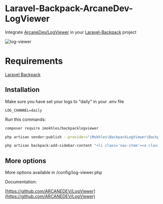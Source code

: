 # Laravel-Backpack-ArcaneDev-LogViewer

Integrate [ArcaneDev/LogViewer](https://github.com/ARCANEDEV/LogViewer) in your [Laravel-Backpack](https://github.com/Laravel-Backpack/Base) project

![log-viewer](https://user-images.githubusercontent.com/4065733/33958155-4463c27c-e009-11e7-860c-aae56b2b368f.png)

# Requirements

[Laravel Backpack](https://github.com/Laravel-Backpack/Base)


## Installation

Make sure you have set your logs to "daily" in your .env file

`LOG_CHANNEL=daily`

Run this commands:

```BASH
composer require imokhles/backpacklogviewer

php artisan vendor:publish --provider="iMokhles\BackpackLogViewer\BackpackLogViewerServiceProvider"

php artisan backpack:add-sidebar-content "<li class='nav-item'><a class='nav-link' href='{{route(\"log-viewer::logs.list\")}}'><i class='nav-icon fa fa-history'></i> {{ trans('Logs') }}</a></li>"
```

## More options

More options available in /config/log-viewer.php

Documentation:

[https://github.com/ARCANEDEV/LogViewer](https://github.com/ARCANEDEV/LogViewer)
